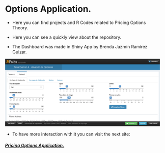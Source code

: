 # Options Application.

- Here you can find projects and R Codes related to Pricing Options Theory. 

- Here you can see a quickly view about the repository.  

- The Dashboard was made in Shiny App by Brenda Jazmín Ramírez Guizar.

![](https://github.com/EthanLeonel/Risk-Hedging-Strategies/blob/main/Options/Vista%202.png)

- To have more interaction with it you can visit the next site:

#####  [Pricing Options Application.](https://rpubs.com/Leogame/Valuacion_Opciones "Pricing Options Application.")